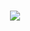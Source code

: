<h1>
<p align="center">
<img src="https://visitcount.itsvg.in/api?id=DerGoogler&label=Potential%20Lover&color=12&icon=0&pretty=false"/>
</p>
</h1>
